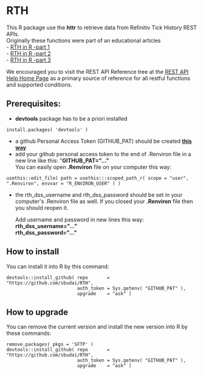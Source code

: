 # RTH
This R package use the **httr** to retrieve data from Refinitiv Tick History REST APIs.    
Originally these functions were part of an educational articles    
    - [RTH in R -part 1](https://developers.refinitiv.com/en/article-catalog/article/tick-history-in-r-language-part-1)    
    - [RTH in R -part 2](https://developers.refinitiv.com/en/article-catalog/article/tick-history-in-r-language-part-2)    
    - [RTH in R -part 3](https://developers.refinitiv.com/en/article-catalog/article/using-tick-history-in-r-language-part-3)    

We encouraged you to visit the REST API Reference tree at the [REST API Help Home Page](https://selectapi.datascope.refinitiv.com/RestApi.Help/Home/Index) as a primary source of reference for all restful functions and supported conditions.

## Prerequisites:
- **devtools** package has to be a priori installed
```
install.packages( 'devtools' )
```
- a github Personal Access Token (GITHUB_PAT) should be created **[this way](https://docs.github.com/en/free-pro-team@latest/github/authenticating-to-github/creating-a-personal-access-token)**
- add your github personal access token to the end of .Renviron file in a new line like this: "**GITHUB_PAT="..."**  
    You can easily open **.Renviron** file on your computer this way:   
```
usethis::edit_file( path = usethis:::scoped_path_r( scope = "user", ".Renviron", envvar = "R_ENVIRON_USER" ) )  
```

- the rth_dss_username and rth_dss_password should be set in your computer's .Renviron file as well.
    If you closed your **.Renviron** file then you should reopen it.

   Add username and password in new lines this way:  
   **rth_dss_username="..."**  
   **rth_dss_password="..."**  

## How to install
You can install it into R by this command:
```
devtools::install_github( repo       = "https://github.com/sbudai/RTH",
                          auth_token = Sys.getenv( "GITHUB_PAT" ), 
                          upgrade    = "ask" )
```

## How to upgrade
You can remove the current version and install the new version into R by these commands:
```
remove.packages( pkgs = 'SFTP' )
devtools::install_github( repo       = "https://github.com/sbudai/RTH",
                          auth_token = Sys.getenv( "GITHUB_PAT" ), 
                          upgrade    = "ask" )
```
